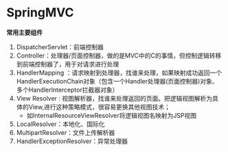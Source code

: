 # SpringMVC

**常用主要组件**

1. DispatcherServlet：前端控制器
2. Controller：处理器/页面控制器，做的是MVC中的C的事情，但控制逻辑转移到前端控制器了，用于对请求进行处理
3. HandlerMapping ：请求映射到处理器，找谁来处理，如果映射成功返回一个HandlerExecutionChain对象（包含一个Handler处理器(页面控制器)对象、多个HandlerInterceptor拦截器对象） 
4. View Resolver : 视图解析器，找谁来处理返回的页面。把逻辑视图解析为具体的View,进行这种策略模式，很容易更换其他视图技术；
	- 如InternalResourceViewResolver将逻辑视图名映射为JSP视图
5. LocalResolver：本地化、国际化
6. MultipartResolver：文件上传解析器
7. HandlerExceptionResolver：异常处理器
